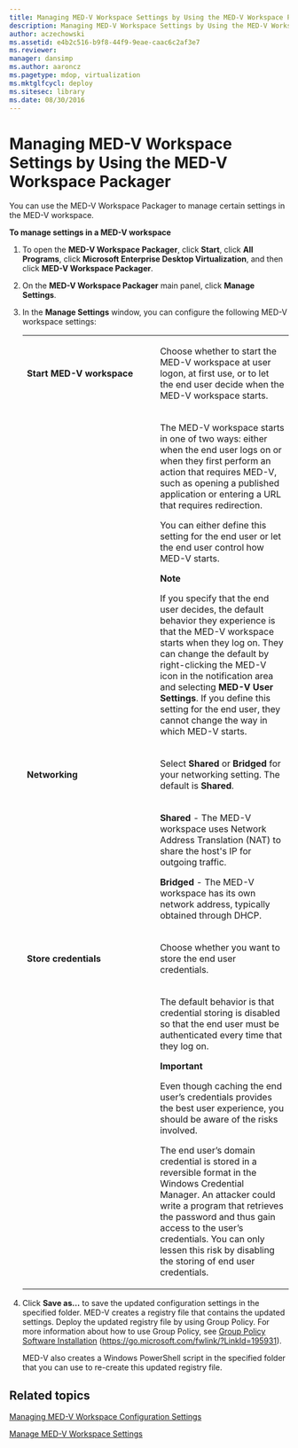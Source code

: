```yaml
---
title: Managing MED-V Workspace Settings by Using the MED-V Workspace Packager
description: Managing MED-V Workspace Settings by Using the MED-V Workspace Packager
author: aczechowski
ms.assetid: e4b2c516-b9f8-44f9-9eae-caac6c2af3e7
ms.reviewer: 
manager: dansimp
ms.author: aaroncz
ms.pagetype: mdop, virtualization
ms.mktglfcycl: deploy
ms.sitesec: library
ms.date: 08/30/2016
---
```



# Managing MED-V Workspace Settings by Using the MED-V Workspace Packager


You can use the MED-V Workspace Packager to manage certain settings in the MED-V workspace.

**To manage settings in a MED-V workspace**

1. To open the **MED-V Workspace Packager**, click **Start**, click **All Programs**, click **Microsoft Enterprise Desktop Virtualization**, and then click **MED-V Workspace Packager**.

2. On the **MED-V Workspace Packager** main panel, click **Manage Settings**.

3. In the **Manage Settings** window, you can configure the following MED-V workspace settings:

   <table>
   <colgroup>
   <col width="50%" />
   <col width="50%" />
   </colgroup>
   <tbody>
   <tr class="odd">
   <td align="left"><p><strong>Start MED-V workspace</strong></p></td>
   <td align="left"><p>Choose whether to start the MED-V workspace at user logon, at first use, or to let the end user decide when the MED-V workspace starts.</p></td>
   </tr>
   <tr class="even">
   <td align="left"><p></p></td>
   <td align="left"><p>The MED-V workspace starts in one of two ways: either when the end user logs on or when they first perform an action that requires MED-V, such as opening a published application or entering a URL that requires redirection.</p>
   <p>You can either define this setting for the end user or let the end user control how MED-V starts.</p>
   <div class="alert">
   <strong>Note</strong><br/><p>If you specify that the end user decides, the default behavior they experience is that the MED-V workspace starts when they log on. They can change the default by right-clicking the MED-V icon in the notification area and selecting <strong>MED-V User Settings</strong>. If you define this setting for the end user, they cannot change the way in which MED-V starts.</p>
   </div>
   <div>

   </div></td>
   </tr>
   <tr class="odd">
   <td align="left"><p><strong>Networking</strong></p></td>
   <td align="left"><p>Select <strong>Shared</strong> or <strong>Bridged</strong> for your networking setting. The default is <strong>Shared</strong>.</p></td>
   </tr>
   <tr class="even">
   <td align="left"><p></p></td>
   <td align="left"><p><strong>Shared</strong> - The MED-V workspace uses Network Address Translation (NAT) to share the host&#39;s IP for outgoing traffic.</p>
   <p><strong>Bridged</strong> - The MED-V workspace has its own network address, typically obtained through DHCP.</p></td>
   </tr>
   <tr class="odd">
   <td align="left"><p><strong>Store credentials</strong></p></td>
   <td align="left"><p>Choose whether you want to store the end user credentials.</p></td>
   </tr>
   <tr class="even">
   <td align="left"><p></p></td>
   <td align="left"><p>The default behavior is that credential storing is disabled so that the end user must be authenticated every time that they log on.</p>
   <div class="alert">
   <strong>Important</strong><br/><p>Even though caching the end user’s credentials provides the best user experience, you should be aware of the risks involved.</p>
   <p>The end user’s domain credential is stored in a reversible format in the Windows Credential Manager. An attacker could write a program that retrieves the password and thus gain access to the user’s credentials. You can only lessen this risk by disabling the storing of end user credentials.</p>
   </div>
   <div>

   </div></td>
   </tr>
   </tbody>
   </table>



4. Click **Save as…** to save the updated configuration settings in the specified folder. MED-V creates a registry file that contains the updated settings. Deploy the updated registry file by using Group Policy. For more information about how to use Group Policy, see [Group Policy Software Installation](https://go.microsoft.com/fwlink/?LinkId=195931) (https://go.microsoft.com/fwlink/?LinkId=195931).

   MED-V also creates a Windows PowerShell script in the specified folder that you can use to re-create this updated registry file.

## Related topics


[Managing MED-V Workspace Configuration Settings](managing-med-v-workspace-configuration-settings.md)

[Manage MED-V Workspace Settings](manage-med-v-workspace-settings.md)









